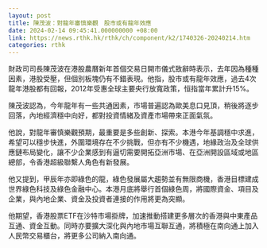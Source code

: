 ```yaml
---
layout: post
title: 陳茂波：對龍年審慎樂觀　股市或有龍年效應
date: 2024-02-14 09:45:41.000000000 +08:00
link: https://news.rthk.hk/rthk/ch/component/k2/1740326-20240214.htm
categories: rthk
---
```


財政司司長陳茂波在港股農曆新年首個交易日開市儀式致辭時表示，去年因為種種因素，港股受壓，但個別板塊仍有不錯表現。他指，股市或有龍年效應，過去4次龍年港股都有回報，2012年受惠全球主要央行放寬政策，恒指當年累計升15%。

陳茂波認為，今年龍年有一些共通因素，市場普遍認為歐美息口見頂，稍後將逐步回落，內地經濟穩中向好，都對投資情緒及資產市場帶來正面氣氛。

他說，對龍年審慎樂觀預期，最重要是多些創新、探索。本港今年基調穩中求進，希望可以穩步快進，外圍環境存在不少挑戰，但亦有不少機遇，地緣政治及全球供應鏈布局變化，讓不少企業感到有逼切需要開拓亞洲市場、在亞洲開設區域或地區總部，令香港超級聯繫人角色有新發展。

他又提到，甲辰年亦即綠色的龍，綠色發展屬大趨勢並有無限商機，香港目標建成世界綠色科技及綠色金融中心。本港月底將舉行首個綠色周，將國際資金、項目及企業，與內地企業、資金及投資者連接的作用將更為突顯。

他期望，香港股票ETF在沙特市場掛牌，加速推動搭建更多層次的香港與中東產品互通、資金互動。同時亦要擴大深化與內地市場互聯互通，將積極在南向通上加入人民幣交易櫃台，將更多公司納入南向通。
